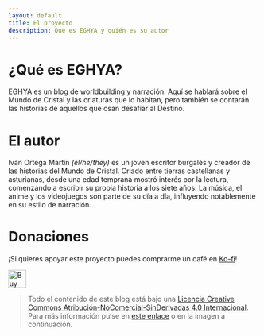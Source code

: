 ```yaml
---
layout: default
title: El proyecto
description: Qué es EGHYA y quién es su autor
---
```


# ¿Qué es EGHYA?

EGHYA es un blog de worldbuilding y narración. Aquí se hablará sobre el Mundo de Cristal y las criaturas que lo habitan, pero también se contarán las historias de aquellos que osan desafiar al Destino.

# El autor

Iván Ortega Martín *(él/he/they)* es un joven escritor burgalés y creador de las historias del Mundo de Cristal. Criado entre tierras castellanas y asturianas, desde una edad temprana mostró interés por la lectura, comenzando a escribir su propia historia a los siete años.
La música, el anime y los videojuegos son parte de su día a día, influyendo notablemente en su estilo de narración.

# Donaciones

¡Si quieres apoyar este proyecto puedes comprarme un café en [Ko-fi](https://ko-fi.com/vanchesv)!

<a href='https://ko-fi.com/E1E7156F0' target='_blank'><img height='36' style='border:0px;height:36px;' src='https://cdn.ko-fi.com/cdn/kofi2.png?v=2' border='0' alt='Buy Me a Coffee at ko-fi.com' /></a>

>Todo el contenido de este blog está bajo una [Licencia Creative Commons Atribución-NoComercial-SinDerivadas 4.0 Internacional](https://creativecommons.org/licenses/by-nc-nd/4.0/). Para más información pulse en [este enlace](https://creativecommons.org/licenses/by-nc-nd/4.0/) o en la imagen a continuación.